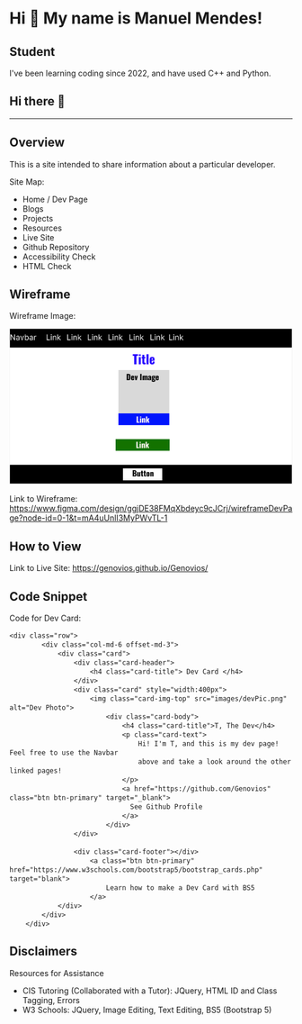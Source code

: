 Hi 👋 My name is Manuel Mendes!
===============================

Student
----------

I've been learning coding since 2022, and have used C++ and Python.

## Hi there 👋

--------------------
## Overview

This is a site intended to share information about a particular developer.

Site Map:

- Home / Dev Page
- Blogs
- Projects
- Resources
- Live Site
- Github Repository
- Accessibility Check
- HTML Check

## Wireframe

Wireframe Image:

<img src="docs/images/wireframeDevPage.png" alt="Wireframe of Dev Page">

Link to Wireframe:
https://www.figma.com/design/ggjDE38FMqXbdeyc9cJCrj/wireframeDevPage?node-id=0-1&t=mA4uUnlI3MyPWvTL-1

## How to View
Link to Live Site: 
https://genovios.github.io/Genovios/

## Code Snippet

Code for Dev Card:

```
<div class="row">
		<div class="col-md-6 offset-md-3">
			<div class="card">
				<div class="card-header">
					<h4 class="card-title"> Dev Card </h4>
				</div>
				<div class="card" style="width:400px">
  					<img class="card-img-top" src="images/devPic.png" alt="Dev Photo">
  						<div class="card-body">
    						<h4 class="card-title">T, The Dev</h4>
    						<p class="card-text">
								Hi! I'm T, and this is my dev page! Feel free to use the Navbar
								above and take a look around the other linked pages!
							</p>
    						<a href="https://github.com/Genovios" class="btn btn-primary" target="_blank">
							  See Github Profile
							</a>
  						</div>
				</div>

				<div class="card-footer"></div>
					<a class="btn btn-primary" href="https://www.w3schools.com/bootstrap5/bootstrap_cards.php" target="blank"> 
						Learn how to make a Dev Card with BS5
					</a>
			</div>
		</div>
	</div>
```

## Disclaimers
Resources for Assistance
- CIS Tutoring (Collaborated with a Tutor): JQuery, HTML ID and Class Tagging, Errors
- W3 Schools: JQuery, Image Editing, Text Editing, BS5 (Bootstrap 5)